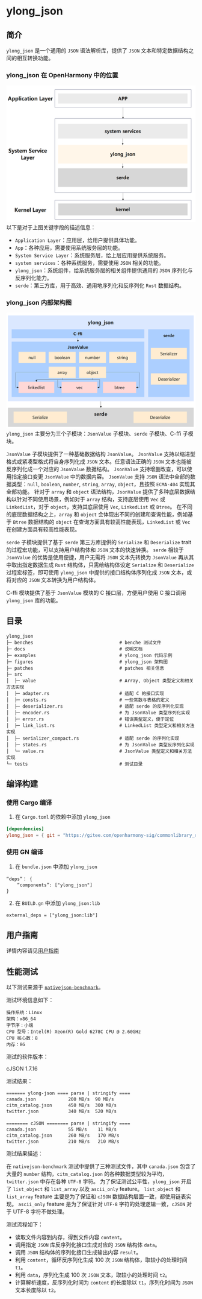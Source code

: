 # ylong_json

## 简介
`ylong_json` 是一个通用的 `JSON` 语法解析库，提供了 `JSON` 文本和特定数据结构之间的相互转换功能。

### ylong_json 在 OpenHarmony 中的位置
![structure](./figures/ylong_json_oh_relate.png)
以下是对于上图关键字段的描述信息：
- `Application Layer`：应用层，给用户提供具体功能。
- `App`：各种应用，需要使用系统服务层的功能。
- `System Service Layer`：系统服务层，给上层应用提供系统服务。
- `system services`：各种系统服务，需要使用 `JSON` 相关的功能。 
- `ylong_json`：系统组件，给系统服务层的相关组件提供通用的 `JSON` 序列化与反序列化能力。
- `serde`：第三方库，用于高效、通用地序列化和反序列化 `Rust` 数据结构。

### ylong_json 内部架构图
![structure](./figures/ylong_json_inner_structure.png)
`ylong_json` 主要分为三个子模块：`JsonValue` 子模块、`serde` 子模块、C-ffi 子模块。

`JsonValue` 子模块提供了一种基础数据结构 `JsonValue`。
`JsonValue` 支持以缩进型格式或紧凑型格式将自身序列化成 `JSON` 文本。任意语法正确的 `JSON` 文本也能被反序列化成一个对应的 `JsonValue` 数据结构。
`JsonValue` 支持增删改查，可以使用指定接口变更 `JsonValue` 中的数据内容。
`JsonValue` 支持 `JSON` 语法中全部的数据类型：`null`, `boolean`, `number`, `string`, `array`, `object`，且按照 `ECMA-404` 实现其全部功能。
针对于 `array` 和 `object` 语法结构，`JsonValue` 提供了多种底层数据结构以针对不同使用场景，例如对于 `array` 结构，支持底层使用 `Vec` 或 `LinkedList`，对于 `object`，支持其底层使用 `Vec`, `LinkedList` 或 `Btree`。
在不同的底层数据结构之上，`array` 和 `object` 会体现出不同的创建和查询性能，例如基于 `Btree` 数据结构的 `object` 在查询方面具有较高性能表现，`LinkedList` 或 `Vec` 在创建方面具有较高性能表现。

`serde` 子模块提供了基于 `serde` 第三方库提供的 `Serialize` 和 `Deserialize` trait 的过程宏功能，可以支持用户结构体和 `JSON` 文本的快速转换。
`serde` 相较于 `JsonValue` 的优势是使用便捷，用户无需将 `JSON` 文本先转换为 `JsonValue` 再从其中取出指定数据生成 `Rust` 结构体，只需给结构体设定 `Serialize` 和 `Deserialize` 过程宏标签，即可使用 `ylong_json` 中提供的接口结构体序列化成 `JSON` 文本，或将对应的 `JSON` 文本转换为用户结构体。

C-ffi 模块提供了基于 `JsonValue` 模块的 C 接口层，方便用户使用 C 接口调用 `ylong_json` 库的功能。

## 目录
```
ylong_json
├─ benches                                # benche 测试文件
├─ docs                                   # 说明文档
├─ examples                               # ylong_json 代码示例
├─ figures                                # ylong_json 架构图
├─ patches                                # patches 相关信息
├─ src
│  ├─ value                               # Array, Object 类型定义和相关方法实现
│  ├─ adapter.rs                          # 适配 C 的接口实现
│  ├─ consts.rs                           # 一些常数与表格的定义
│  ├─ deserializer.rs                     # 适配 serde 的反序列化实现
│  ├─ encoder.rs                          # 为 JsonValue 类型序列化实现
│  ├─ error.rs                            # 错误类型定义，便于定位
│  ├─ link_list.rs                        # LinkedList 类型定义和相关方法实现
│  ├─ serializer_compact.rs               # 适配 serde 的序列化实现
│  ├─ states.rs                           # 为 JsonValue 类型反序列化实现
│  └─ value.rs                            # JsonValue 类型定义和相关方法实现
└─ tests                                  # 测试目录
```

## 编译构建

### 使用 Cargo 编译 
1. 在 `Cargo.toml` 的依赖中添加 `ylong_json`
```toml
[dependencies]
ylong_json = { git = "https://gitee.com/openharmony-sig/commonlibrary_rust_ylong_json.git" }
```

### 使用 GN 编译
1. 在 `bundle.json` 中添加 `ylong_json`
```gn 
“deps”： {
    “components”: ["ylong_json"]
}
```

2. 在 `BUILD.gn` 中添加 `ylong_json:lib`
```gn 
external_deps = ["ylong_json:lib"]
```

## 用户指南
详情内容请见[用户指南](./docs/user_guide_zh.md)

## 性能测试

以下测试来源于 [`nativejson-benchmark`](https://www.github.com/miloyip/nativejson-benchmark)。

测试环境信息如下：
```
操作系统：Linux
架构：x86_64
字节序：小端
CPU 型号：Intel(R) Xeon(R) Gold 6278C CPU @ 2.60GHz
CPU 核心数：8
内存：8G
```

测试的软件版本： 

cJSON 1.7.16

测试结果：
```
======= ylong-json ==== parse | stringify ====
canada.json            200 MB/s  90 MB/s 
citm_catalog.json      450 MB/s  300 MB/s 
twitter.json           340 MB/s  520 MB/s

======== cJSON ======== parse | stringify ====
canada.json            55 MB/s    11 MB/s 
citm_catalog.json      260 MB/s   170 MB/s 
twitter.json           210 MB/s   210 MB/s
```

测试结果描述：

在 `nativejson-benchmark` 测试中提供了三种测试文件，其中 `canada.json` 包含了大量的 `number` 结构，`citm_catalog.json` 的各种数据类型较为平均，`twitter.json` 中存在各种 `UTF-8` 字符。
为了保证测试公平性，`ylong_json` 开启了 `list_object` 和 `list_array` 以及 `ascii_only` feature。
`list_object` 和 `list_array` feature 主要是为了保证和 `cJSON` 数据结构层面一致，都使用链表实现。
`ascii_only` feature 是为了保证针对 `UTF-8` 字符的处理逻辑一致，`cJSON` 对于 UTF-8 字符不做处理。

测试流程如下：
 - 读取文件内容到内存，得到文件内容 `content`。
 - 调用指定 `JSON` 库反序列化接口生成对应的 `JSON` 结构体 `data`。
 - 调用 `JSON` 结构体的序列化接口生成输出内容 `result`。
 - 利用 `content`，循环反序列化生成 100 次 `JSON` 结构体，取较小的处理时间 `t1`。
 - 利用 `data`，序列化生成 100 次 `JSON` 文本，取较小的处理时间 `t2`。
 - 计算解析速度，反序列化时间为 `content` 的长度除以 `t1`，序列化时间为 `JSON` 文本长度除以 `t2`。
